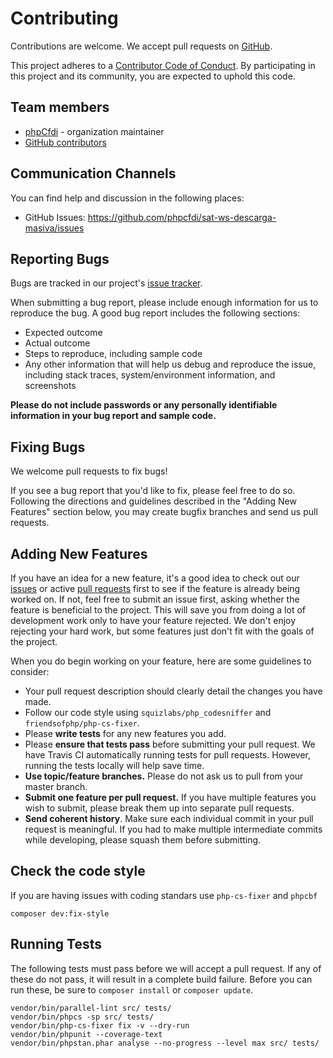 # Contributing

Contributions are welcome. We accept pull requests on [GitHub](https://github.com/phpcfdi/sat-ws-descarga-masiva).

This project adheres to a
[Contributor Code of Conduct](https://github.com/phpcfdi/sat-ws-descarga-masiva/blob/master/CODE_OF_CONDUCT.md).
By participating in this project and its community, you are expected to uphold this code.

## Team members

* [phpCfdi](https://github.com/phpcfdi) - organization maintainer
* [GitHub contributors](https://github.com/phpcfdi/sat-ws-descarga-masiva/graphs/contributors)

## Communication Channels

You can find help and discussion in the following places:

* GitHub Issues: <https://github.com/phpcfdi/sat-ws-descarga-masiva/issues>

## Reporting Bugs

Bugs are tracked in our project's [issue tracker](https://github.com/phpcfdi/sat-ws-descarga-masiva/issues).

When submitting a bug report, please include enough information for us to reproduce the bug.
A good bug report includes the following sections:

* Expected outcome
* Actual outcome
* Steps to reproduce, including sample code
* Any other information that will help us debug and reproduce the issue, including stack traces, system/environment information, and screenshots

**Please do not include passwords or any personally identifiable information in your bug report and sample code.**

## Fixing Bugs

We welcome pull requests to fix bugs!

If you see a bug report that you'd like to fix, please feel free to do so.
Following the directions and guidelines described in the "Adding New Features"
section below, you may create bugfix branches and send us pull requests.

## Adding New Features

If you have an idea for a new feature, it's a good idea to check out our
[issues](https://github.com/phpcfdi/sat-ws-descarga-masiva/issues) or active
[pull requests](https://github.com/phpcfdi/sat-ws-descarga-masiva/pulls)
first to see if the feature is already being worked on.
If not, feel free to submit an issue first, asking whether the feature is beneficial to the project.
This will save you from doing a lot of development work only to have your feature rejected.
We don't enjoy rejecting your hard work, but some features just don't fit with the goals of the project.

When you do begin working on your feature, here are some guidelines to consider:

* Your pull request description should clearly detail the changes you have made.
* Follow our code style using `squizlabs/php_codesniffer` and `friendsofphp/php-cs-fixer`.
* Please **write tests** for any new features you add.
* Please **ensure that tests pass** before submitting your pull request. We have Travis CI automatically running tests for pull requests. However, running the tests locally will help save time.
* **Use topic/feature branches.** Please do not ask us to pull from your master branch.
* **Submit one feature per pull request.** If you have multiple features you wish to submit, please break them up into separate pull requests.
* **Send coherent history**. Make sure each individual commit in your pull request is meaningful. If you had to make multiple intermediate commits while developing, please squash them before submitting.

## Check the code style

If you are having issues with coding standars use `php-cs-fixer` and `phpcbf`

```shell
composer dev:fix-style
```

## Running Tests

The following tests must pass before we will accept a pull request.
If any of these do not pass, it will result in a complete build failure.
Before you can run these, be sure to `composer install` or `composer update`.

```shell
vendor/bin/parallel-lint src/ tests/
vendor/bin/phpcs -sp src/ tests/
vendor/bin/php-cs-fixer fix -v --dry-run
vendor/bin/phpunit --coverage-text
vendor/bin/phpstan.phar analyse --no-progress --level max src/ tests/
```
